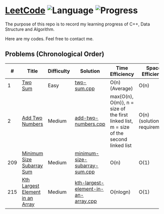 # [LeetCode](https://leetcode.com/problemset/all/) ![Language](https://img.shields.io/badge/Language-C%2B%2B-blue.svg) ![Progress](https://img.shields.io/badge/Progress-2/1627-green.svg)

The purpose of this repo is to record my learning progress of C++, Data Structure and Algorithm.

Here are my codes. Feel free to contact me.

## Problems (Chronological Order)

| # | Title | Difficulty | Solution | Time Efficiency | Space Efficiency | Note |
|---| ----- | ---------- | -------- | --------------- | ---------------- | ---- |
| 1 | [Two Sum](https://leetcode.com/problems/two-sum/) | Easy | [two-sum.cpp](./c++/two-sum.cpp) | O(n) (Average) | O(n) | unordered_map
| 2 | [Add Two Numbers](https://leetcode.com/problems/add-two-numbers/) | Medium | [add-two-numbers.cpp](./c++/add-two-numbers.cpp) | max{O(n), O(m)}, n = size of the first linked list, m = size of the second linked list | O(n) (solution requirement) |
| 209 | [Minimum Size Subarray Sum](https://leetcode.com/problems/minimum-size-subarray-sum/) | Medium | [minimum-size-subarray-sum.cpp](./c++/minimum-size-subarray-sum.cpp) | O(n) | O(1) |
| 215 | [Kth Largest Element in an Array](https://leetcode.com/problems/kth-largest-element-in-an-array/) | Medium | [kth-largest-element-in-an-array.cpp](./c++/kth-largest-element-in-an-array.cpp) | O(nlogn) | O(1) |
